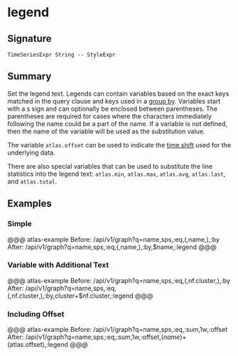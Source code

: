 
# legend

## Signature

`TimeSeriesExpr String -- StyleExpr`

## Summary

Set the legend text. Legends can contain variables based on the
exact keys matched in the query clause and keys used in a
[group by](data-by). Variables start with a `$` sign and can optionally
be enclosed between parentheses. The parentheses are required for cases
where the characters immediately following the name could be a part
of the name. If a variable is not defined, then the name of the variable
will be used as the substitution value.

The variable `atlas.offset` can be used to indicate the [time shift](data-offset)
used for the underlying data.

There are also special variables that can be used to substitute the line statistics
into the legend text: `atlas.min`, `atlas.max`, `atlas.avg`, `atlas.last`, and `atlas.total`.

## Examples

### Simple

@@@ atlas-example
Before: /api/v1/graph?q=name,sps,:eq,(,name,),:by
 After: /api/v1/graph?q=name,sps,:eq,(,name,),:by,$name,:legend
@@@

### Variable with Additional Text

@@@ atlas-example
Before: /api/v1/graph?q=name,sps,:eq,(,nf.cluster,),:by
 After: /api/v1/graph?q=name,sps,:eq,(,nf.cluster,),:by,cluster+$nf.cluster,:legend
@@@

### Including Offset

@@@ atlas-example
Before: /api/v1/graph?q=name,sps,:eq,:sum,1w,:offset
 After: /api/v1/graph?q=name,sps,:eq,:sum,1w,:offset,$(name)+$(atlas.offset),:legend
@@@

